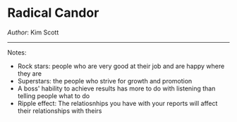 # Radical Candor

*Author*: Kim Scott

---

Notes:

* Rock stars: people who are very good at their job and are happy where they are
* Superstars: the people who strive for growth and promotion
* A boss' hability to achieve results has more to do with listening than telling people what to do
* Ripple effect: The relatiosnhips you have with your reports will affect their relationships with theirs
